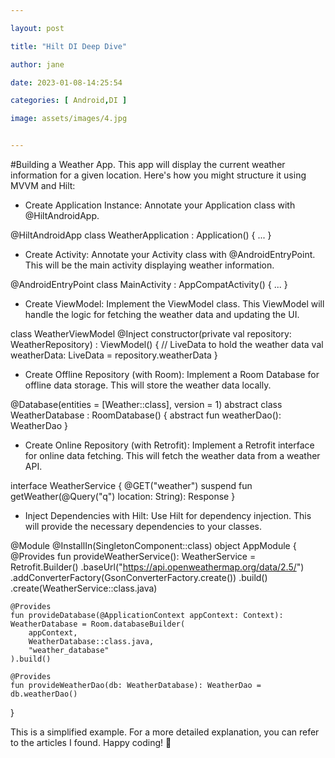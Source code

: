 ```yaml
---

layout: post

title: "Hilt DI Deep Dive"

author: jane

date: 2023-01-08-14:25:54

categories: [ Android,DI ]

image: assets/images/4.jpg


---
```


#Building a Weather App. 
This app will display the current weather information for a given location. Here's how you might structure it using MVVM and Hilt:
- Create Application Instance: Annotate your Application class with @HiltAndroidApp.

@HiltAndroidApp
class WeatherApplication : Application() { ... }

- Create Activity: Annotate your Activity class with @AndroidEntryPoint. This will be the main activity displaying weather information.

@AndroidEntryPoint
class MainActivity : AppCompatActivity() { ... }

- Create ViewModel: Implement the ViewModel class. This ViewModel will handle the logic for fetching the weather data and updating the UI.

class WeatherViewModel @Inject constructor(private val repository: WeatherRepository) : ViewModel() {
    // LiveData to hold the weather data
    val weatherData: LiveData<Weather> = repository.weatherData
}

- Create Offline Repository (with Room): Implement a Room Database for offline data storage. This will store the weather data locally.

@Database(entities = [Weather::class], version = 1)
abstract class WeatherDatabase : RoomDatabase() {
    abstract fun weatherDao(): WeatherDao
}

- Create Online Repository (with Retrofit): Implement a Retrofit interface for online data fetching. This will fetch the weather data from a weather API.

interface WeatherService {
    @GET("weather")
    suspend fun getWeather(@Query("q") location: String): Response<Weather>
}

- Inject Dependencies with Hilt: Use Hilt for dependency injection. This will provide the necessary dependencies to your classes.

@Module
@InstallIn(SingletonComponent::class)
object AppModule {
    @Provides
    fun provideWeatherService(): WeatherService = Retrofit.Builder()
        .baseUrl("https://api.openweathermap.org/data/2.5/")
        .addConverterFactory(GsonConverterFactory.create())
        .build()
        .create(WeatherService::class.java)

    @Provides
    fun provideDatabase(@ApplicationContext appContext: Context): WeatherDatabase = Room.databaseBuilder(
        appContext,
        WeatherDatabase::class.java,
        "weather_database"
    ).build()

    @Provides
    fun provideWeatherDao(db: WeatherDatabase): WeatherDao = db.weatherDao()
}

This is a simplified example. For a more detailed explanation, you can refer to the articles I found. Happy coding! 🚀